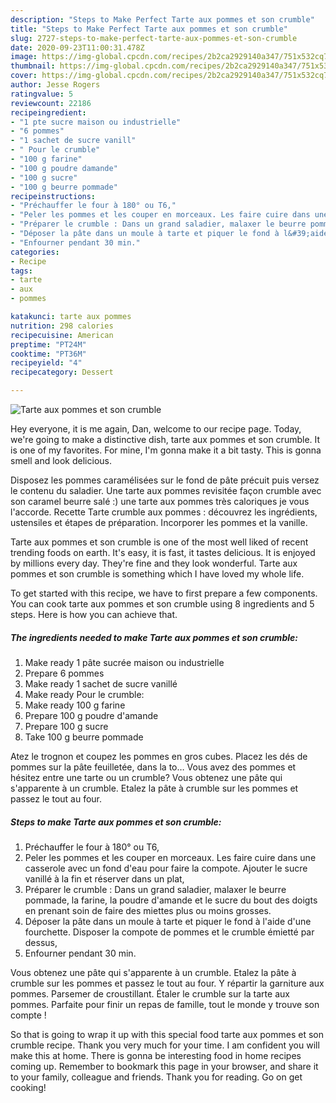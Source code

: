```yaml
---
description: "Steps to Make Perfect Tarte aux pommes et son crumble"
title: "Steps to Make Perfect Tarte aux pommes et son crumble"
slug: 2727-steps-to-make-perfect-tarte-aux-pommes-et-son-crumble
date: 2020-09-23T11:00:31.478Z
image: https://img-global.cpcdn.com/recipes/2b2ca2929140a347/751x532cq70/tarte-aux-pommes-et-son-crumble-photo-principale-de-la-recette.jpg
thumbnail: https://img-global.cpcdn.com/recipes/2b2ca2929140a347/751x532cq70/tarte-aux-pommes-et-son-crumble-photo-principale-de-la-recette.jpg
cover: https://img-global.cpcdn.com/recipes/2b2ca2929140a347/751x532cq70/tarte-aux-pommes-et-son-crumble-photo-principale-de-la-recette.jpg
author: Jesse Rogers
ratingvalue: 5
reviewcount: 22186
recipeingredient:
- "1 pte sucre maison ou industrielle"
- "6 pommes"
- "1 sachet de sucre vanill"
- " Pour le crumble"
- "100 g farine"
- "100 g poudre damande"
- "100 g sucre"
- "100 g beurre pommade"
recipeinstructions:
- "Préchauffer le four à 180° ou T6,"
- "Peler les pommes et les couper en morceaux. Les faire cuire dans une casserole avec un fond d&#39;eau pour faire la compote. Ajouter le sucre vanillé à la fin et réserver dans un plat,"
- "Préparer le crumble : Dans un grand saladier, malaxer le beurre pommade, la farine, la poudre d&#39;amande et le sucre du bout des doigts en prenant soin de faire des miettes plus ou moins grosses."
- "Déposer la pâte dans un moule à tarte et piquer le fond à l&#39;aide d&#39;une fourchette. Disposer la compote de pommes et le crumble émietté par dessus,"
- "Enfourner pendant 30 min."
categories:
- Recipe
tags:
- tarte
- aux
- pommes

katakunci: tarte aux pommes 
nutrition: 298 calories
recipecuisine: American
preptime: "PT24M"
cooktime: "PT36M"
recipeyield: "4"
recipecategory: Dessert

---
```



![Tarte aux pommes et son crumble](https://img-global.cpcdn.com/recipes/2b2ca2929140a347/751x532cq70/tarte-aux-pommes-et-son-crumble-photo-principale-de-la-recette.jpg)

Hey everyone, it is me again, Dan, welcome to our recipe page. Today, we're going to make a distinctive dish, tarte aux pommes et son crumble. It is one of my favorites. For mine, I'm gonna make it a bit tasty. This is gonna smell and look delicious.

Disposez les pommes caramélisées sur le fond de pâte précuit puis versez le contenu du saladier. Une tarte aux pommes revisitée façon crumble avec son caramel beurre salé :) une tarte aux pommes très caloriques je vous l&#39;accorde. Recette Tarte crumble aux pommes : découvrez les ingrédients, ustensiles et étapes de préparation. Incorporer les pommes et la vanille.

Tarte aux pommes et son crumble is one of the most well liked of recent trending foods on earth. It's easy, it is fast, it tastes delicious. It is enjoyed by millions every day. They're fine and they look wonderful. Tarte aux pommes et son crumble is something which I have loved my whole life.


To get started with this recipe, we have to first prepare a few components. You can cook tarte aux pommes et son crumble using 8 ingredients and 5 steps. Here is how you can achieve that.

<!--inarticleads1-->

##### The ingredients needed to make Tarte aux pommes et son crumble:

1. Make ready 1 pâte sucrée maison ou industrielle
1. Prepare 6 pommes
1. Make ready 1 sachet de sucre vanillé
1. Make ready  Pour le crumble:
1. Make ready 100 g farine
1. Prepare 100 g poudre d&#39;amande
1. Prepare 100 g sucre
1. Take 100 g beurre pommade


Atez le trognon et coupez les pommes en gros cubes. Placez les dés de pommes sur la pâte feuilletée, dans la to… Vous avez des pommes et hésitez entre une tarte ou un crumble? Vous obtenez une pâte qui s&#39;apparente à un crumble. Etalez la pâte à crumble sur les pommes et passez le tout au four. 

<!--inarticleads2-->

##### Steps to make Tarte aux pommes et son crumble:

1. Préchauffer le four à 180° ou T6,
1. Peler les pommes et les couper en morceaux. Les faire cuire dans une casserole avec un fond d&#39;eau pour faire la compote. Ajouter le sucre vanillé à la fin et réserver dans un plat,
1. Préparer le crumble : Dans un grand saladier, malaxer le beurre pommade, la farine, la poudre d&#39;amande et le sucre du bout des doigts en prenant soin de faire des miettes plus ou moins grosses.
1. Déposer la pâte dans un moule à tarte et piquer le fond à l&#39;aide d&#39;une fourchette. Disposer la compote de pommes et le crumble émietté par dessus,
1. Enfourner pendant 30 min.


Vous obtenez une pâte qui s&#39;apparente à un crumble. Etalez la pâte à crumble sur les pommes et passez le tout au four. Y répartir la garniture aux pommes. Parsemer de croustillant. Étaler le crumble sur la tarte aux pommes. Parfaite pour finir un repas de famille, tout le monde y trouve son compte ! 

So that is going to wrap it up with this special food tarte aux pommes et son crumble recipe. Thank you very much for your time. I am confident you will make this at home. There is gonna be interesting food in home recipes coming up. Remember to bookmark this page in your browser, and share it to your family, colleague and friends. Thank you for reading. Go on get cooking!
